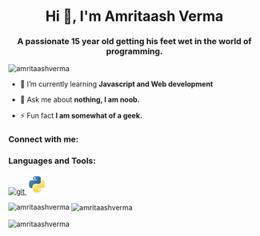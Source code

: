 <h1 align="center">Hi 👋, I'm Amritaash Verma</h1>
<h3 align="center">A passionate 15 year old getting his feet wet in the world of programming.</h3>

<p align="left"> <img src="https://komarev.com/ghpvc/?username=amritaashverma&label=Profile%20views&color=0e75b6&style=flat" alt="amritaashverma" /> </p>

- 🌱 I’m currently learning **Javascript and Web development**

- 💬 Ask me about **nothing, I am noob.**

- ⚡ Fun fact **I am somewhat of a geek.**

<h3 align="left">Connect with me:</h3>
<p align="left">
</p>

<h3 align="left">Languages and Tools:</h3>
<p align="left"> <a href="https://git-scm.com/" target="_blank" rel="noreferrer"> <img src="https://www.vectorlogo.zone/logos/git-scm/git-scm-icon.svg" alt="git" width="40" height="40"/> </a> <a href="https://www.python.org" target="_blank" rel="noreferrer"> <img src="https://raw.githubusercontent.com/devicons/devicon/master/icons/python/python-original.svg" alt="python" width="40" height="40"/> </a> </p>

<p><img align="left" src="https://github-readme-stats.vercel.app/api/top-langs?username=amritaashverma&show_icons=true&locale=en&layout=compact" alt="amritaashverma" /></p>

<p>&nbsp;<img align="center" src="https://github-readme-stats.vercel.app/api?username=amritaashverma&show_icons=true&locale=en" alt="amritaashverma" /></p>

<p><img align="center" src="https://github-readme-streak-stats.herokuapp.com/?user=amritaashverma&" alt="amritaashverma" /></p>
